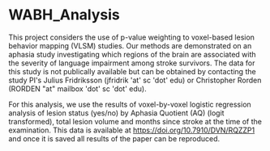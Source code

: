 # WABH_Analysis
This project considers the use of p-value weighting to voxel-based lesion behavior mapping (VLSM) studies. Our methods are 
demonstrated on an aphasia study investigating which regions of the brain are associated with the severity of language impairment 
among stroke survivors. The data for this study is not publically available but can be obtained by contacting the study PI's 
Julius Fridriksson (jfridrik 'at' sc 'dot' edu) or Christopher Rorden (RORDEN "at" mailbox 'dot' sc 'dot' edu). 

For this analysis, we use the results of voxel-by-voxel logistic regression analysis of lesion status (yes/no) by Aphasia
Quotient (AQ) (logit transformed), total lesion volume and months since stroke at the time of the examination.  This data 
is available at https://doi.org/10.7910/DVN/RQZZP1 and once it is saved all results of the paper can be reproduced.
